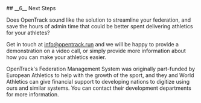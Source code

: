 <div markdown="1" data-aos="fade-up">
## __6__ Next Steps

Does OpenTrack sound like the solution to streamline your federation, and save the hours of admin time that could be better spent delivering athletics for your athletes?

Get in touch at [info@opentrack.run](mailto:info@opentrack.run) and we will be happy to provide a demonstration on a video call, or simply provide more information about how you can make your athletics easier.

OpenTrack's Federation Management System was originally part-funded by European Athletics to help with the growth of the sport, and they and World Athletics can give financial support to developing nations to digitize using ours and similar systems. You can contact their development departments for more information.
</div>
